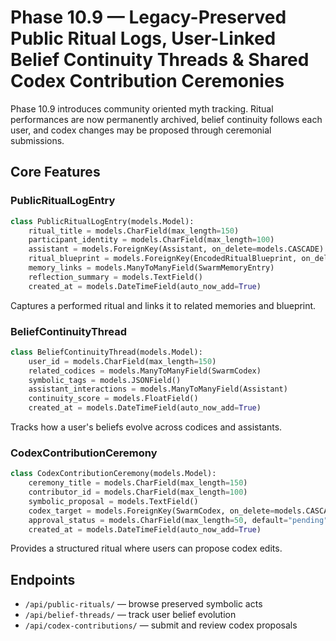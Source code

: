 # Phase 10.9 — Legacy-Preserved Public Ritual Logs, User-Linked Belief Continuity Threads & Shared Codex Contribution Ceremonies

Phase 10.9 introduces community oriented myth tracking. Ritual performances are now permanently archived, belief continuity follows each user, and codex changes may be proposed through ceremonial submissions.

## Core Features

### PublicRitualLogEntry
```python
class PublicRitualLogEntry(models.Model):
    ritual_title = models.CharField(max_length=150)
    participant_identity = models.CharField(max_length=100)
    assistant = models.ForeignKey(Assistant, on_delete=models.CASCADE)
    ritual_blueprint = models.ForeignKey(EncodedRitualBlueprint, on_delete=models.CASCADE)
    memory_links = models.ManyToManyField(SwarmMemoryEntry)
    reflection_summary = models.TextField()
    created_at = models.DateTimeField(auto_now_add=True)
```
Captures a performed ritual and links it to related memories and blueprint.

### BeliefContinuityThread
```python
class BeliefContinuityThread(models.Model):
    user_id = models.CharField(max_length=150)
    related_codices = models.ManyToManyField(SwarmCodex)
    symbolic_tags = models.JSONField()
    assistant_interactions = models.ManyToManyField(Assistant)
    continuity_score = models.FloatField()
    created_at = models.DateTimeField(auto_now_add=True)
```
Tracks how a user's beliefs evolve across codices and assistants.

### CodexContributionCeremony
```python
class CodexContributionCeremony(models.Model):
    ceremony_title = models.CharField(max_length=150)
    contributor_id = models.CharField(max_length=100)
    symbolic_proposal = models.TextField()
    codex_target = models.ForeignKey(SwarmCodex, on_delete=models.CASCADE)
    approval_status = models.CharField(max_length=50, default="pending")
    created_at = models.DateTimeField(auto_now_add=True)
```
Provides a structured ritual where users can propose codex edits.

## Endpoints
- `/api/public-rituals/` — browse preserved symbolic acts
- `/api/belief-threads/` — track user belief evolution
- `/api/codex-contributions/` — submit and review codex proposals
